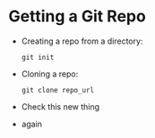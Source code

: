 # Getting a Git Repo

-   Creating a repo from a directory:
    
        git init
-   Cloning a repo:
    
        git clone repo_url

-  Check this new thing

-  again